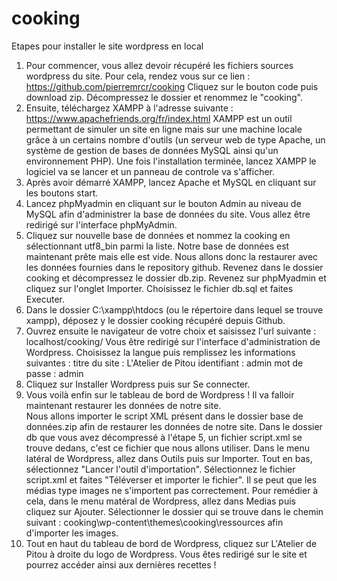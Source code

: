 # cooking
Etapes pour installer le site wordpress en local

1. Pour commencer, vous allez devoir récupéré les fichiers sources wordpress du site. Pour cela, rendez vous sur ce lien : https://github.com/pierremrcr/cooking Cliquez sur le
bouton code puis download zip. Décompressez le dossier et renommez le "cooking".
2. Ensuite, téléchargez XAMPP à l'adresse suivante : https://www.apachefriends.org/fr/index.html 
XAMPP est un outil permettant de simuler un site en ligne mais sur une machine locale grâce à un certains nombre d'outils (un serveur web de type Apache, un 
système de gestion de bases de données MySQL ainsi qu'un environnement PHP). Une fois l'installation terminée, lancez XAMPP le logiciel va se lancer et un panneau de controle va s'afficher. 
3. Après avoir démarré XAMPP, lancez Apache et MySQL en cliquant sur les boutons start.
4. Lancez phpMyadmin en cliquant sur le bouton Admin au niveau de MySQL afin d'administrer la base de données du site. Vous allez être redirigé sur l'interface phpMyAdmin.
5. Cliquez sur nouvelle base de données et nommez la cooking en sélectionnant utf8_bin parmi la liste. Notre base de données est maintenant prête mais elle est vide. 
Nous allons donc la restaurer avec les données fournies dans le repository github. Revenez dans le dossier cooking et décompressez le dossier db.zip. 
Revenez sur phpMyadmin et cliquez sur l'onglet Importer. Choisissez le fichier db.sql et faites Executer.  
6. Dans le dossier C:\xampp\htdocs (ou le répertoire dans lequel se trouve xampp), déposez y le dossier cooking récupéré depuis Github.
7. Ouvrez ensuite le navigateur de votre choix et saisissez l'url suivante : localhost/cooking/ 
Vous être redirigé sur l'interface d'administration de Wordpress. Choisissez la langue puis remplissez les informations suivantes : 
titre du site : L'Atelier de Pitou
identifiant : admin
mot de passe : admin 
8. Cliquez sur Installer Wordpress puis sur Se connecter.
9. Vous voilà enfin sur le tableau de bord de Wordpress ! Il va falloir maintenant restaurer les données de notre site.  
Nous allons importer le script XML présent dans le dossier base de données.zip afin de restaurer les données de notre site. 
Dans le dossier db que vous avez décompressé à l'étape 5, un fichier script.xml se trouve dedans, c'est ce fichier que nous allons utiliser. 
Dans le menu latéral de Wordpress, allez dans Outils puis sur Importer. Tout en bas, sélectionnez "Lancer l'outil d'importation". Sélectionnez le fichier script.xml et faites 
"Téléverser et importer le fichier". 
Il se peut que les médias type images ne s'importent pas correctement. Pour remédier à cela, dans le menu matéral de Wordpress, allez dans Medias puis cliquez sur Ajouter. Sélectionner le dossier qui se trouve 
dans le chemin suivant : cooking\wp-content\themes\cooking\ressources afin d'importer les images.
10. Tout en haut du tableau de bord de Wordpress, cliquez sur L'Atelier de Pitou à droite du logo de Wordpress. Vous êtes redirigé sur le site et pourrez accéder ainsi aux dernières recettes ! 

 
